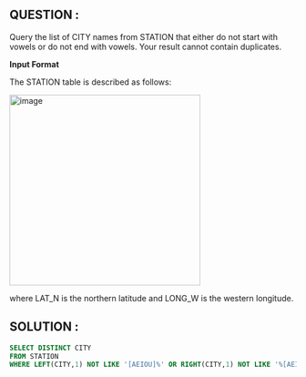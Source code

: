 ## QUESTION :
Query the list of CITY names from STATION that either do not start with vowels or do not end with vowels. Your result 
cannot contain duplicates.

**Input Format**

The STATION table is described as follows:

<img width="335" alt="image" src="https://github.com/user-attachments/assets/c7b02899-6a3a-4af6-9f2a-d2b14bd91750" />

where LAT_N is the northern latitude and LONG_W is the western longitude.

## SOLUTION :
```SQL
SELECT DISTINCT CITY
FROM STATION
WHERE LEFT(CITY,1) NOT LIKE '[AEIOU]%' OR RIGHT(CITY,1) NOT LIKE '%[AEIOU]'
```
